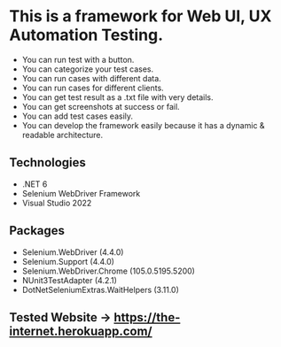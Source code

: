 # This is a framework for Web UI, UX Automation Testing.
- You can run test with a button.
- You can categorize your test cases.
- You can run cases with different data.
- You can run cases for different clients.
- You can get test result as a .txt file with very details.
- You can get screenshots at success or fail.
- You can add test cases easily.
- You can develop the framework easily because it has a dynamic & readable architecture.
## Technologies
- .NET 6
- Selenium WebDriver Framework
- Visual Studio 2022
## Packages
- Selenium.WebDriver (4.4.0)
- Selenium.Support (4.4.0)
- Selenium.WebDriver.Chrome (105.0.5195.5200)
- NUnit3TestAdapter (4.2.1)
- DotNetSeleniumExtras.WaitHelpers (3.11.0)
## Tested Website -> https://the-internet.herokuapp.com/
